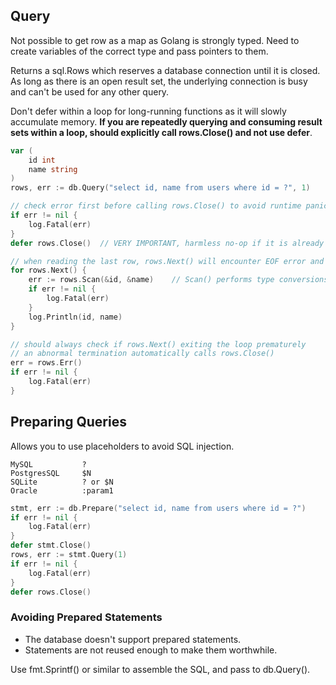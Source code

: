 ## Query

Not possible to get row as a map as Golang is strongly typed. Need to create variables of the correct type and pass pointers to them.

Returns a sql.Rows which reserves a database connection until it is closed. As long as there is an open result set, the underlying connection is busy and can't be used for any other query.

Don't defer within a loop for long-running functions as it will slowly accumulate memory. **If you are repeatedly querying and consuming result sets within a loop, should explicitly call rows.Close() and not use defer**.

```go
var (
	id int
	name string
)
rows, err := db.Query("select id, name from users where id = ?", 1)

// check error first before calling rows.Close() to avoid runtime panic
if err != nil {
	log.Fatal(err)
}
defer rows.Close()  // VERY IMPORTANT, harmless no-op if it is already closed

// when reading the last row, rows.Next() will encounter EOF error and call rows.Close()
for rows.Next() {
	err := rows.Scan(&id, &name)    // Scan() performs type conversions behind the scenes
	if err != nil {
		log.Fatal(err)
	}
	log.Println(id, name)
}

// should always check if rows.Next() exiting the loop prematurely
// an abnormal termination automatically calls rows.Close()
err = rows.Err()
if err != nil {
	log.Fatal(err)
}
```

## Preparing Queries

Allows you to use placeholders to avoid SQL injection.

```
MySQL           ?
PostgresSQL     $N
SQLite          ? or $N
Oracle          :param1
```

```go
stmt, err := db.Prepare("select id, name from users where id = ?")
if err != nil {
	log.Fatal(err)
}
defer stmt.Close()
rows, err := stmt.Query(1)
if err != nil {
	log.Fatal(err)
}
defer rows.Close()
```

### Avoiding Prepared Statements

- The database doesn't support prepared statements.
- Statements are not reused enough to make them worthwhile.

Use fmt.Sprintf() or similar to assemble the SQL, and pass to db.Query().
